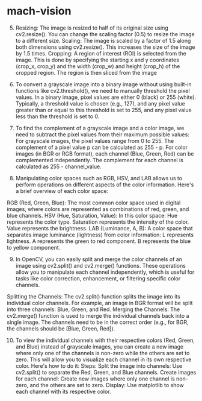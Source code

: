 # mach-vision

5) Resizing: The image is resized to half of its original size using cv2.resize(). You can change the scaling factor (0.5) to resize the image to a different size.
Scaling: The image is scaled by a factor of 1.5 along both dimensions using cv2.resize(). This increases the size of the image by 1.5 times.
Cropping: A region of interest (ROI) is selected from the image. This is done by specifying the starting x and y coordinates (crop_x, crop_y) and the width (crop_w) and height (crop_h) of the cropped region.
The region is then sliced from the image

6) To convert a grayscale image into a binary image without using built-in functions like cv2.threshold(), we need to manually threshold the pixel values. In a binary image, pixel values are either 0 (black) or 255 (white). Typically, a threshold value is chosen (e.g., 127), and any pixel value greater than or equal to this threshold is set to 255, and any pixel value less than the threshold is set to 0.

7) To find the complement of a grayscale image and a color image, we need to subtract the pixel values from their maximum possible values:
For grayscale images, the pixel values range from 0 to 255. The complement of a pixel value p can be calculated as 255 - p.
For color images (in BGR or RGB format), each channel (Blue, Green, Red) can be complemented independently. The complement for each channel is calculated as 255 - channel_value.

8) Manipulating color spaces such as RGB, HSV, and LAB allows us to perform operations on different aspects of the color information. Here's a brief overview of each color space:

RGB (Red, Green, Blue): The most common color space used in digital images, where colors are represented as combinations of red, green, and blue channels.
HSV (Hue, Saturation, Value): In this color space:
Hue represents the color type.
Saturation represents the intensity of the color.
Value represents the brightness.
LAB (Luminance, A, B): A color space that separates image luminance (lightness) from color information:
L represents lightness.
A represents the green to red component.
B represents the blue to yellow component.

9) In OpenCV, you can easily split and merge the color channels of an image using cv2.split() and cv2.merge() functions. These operations allow you to manipulate each channel independently, which is useful for tasks like color correction, enhancement, or filtering specific color channels.

Splitting the Channels:
The cv2.split() function splits the image into its individual color channels.
For example, an image in BGR format will be split into three channels: Blue, Green, and Red.
Merging the Channels:
The cv2.merge() function is used to merge the individual channels back into a single image.
The channels need to be in the correct order (e.g., for BGR, the channels should be [Blue, Green, Red]).

10) To view the individual channels with their respective colors (Red, Green, and Blue) instead of grayscale images, you can create a new image where only one of the channels is non-zero while the others are set to zero. This will allow you to visualize each channel in its own respective color.
Here's how to do it:
Steps:
Split the image into channels: Use cv2.split() to separate the Red, Green, and Blue channels.
Create images for each channel: Create new images where only one channel is non-zero, and the others are set to zero.
Display: Use matplotlib to show each channel with its respective color.